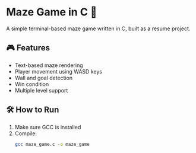 # Maze Game in C 🧩

A simple terminal-based maze game written in C, built as a resume project.

## 🎮 Features
- Text-based maze rendering
- Player movement using WASD keys
- Wall and goal detection
- Win condition
- Multiple level support

## 🛠️ How to Run
1. Make sure GCC is installed
2. Compile:
   ```bash
   gcc maze_game.c -o maze_game
